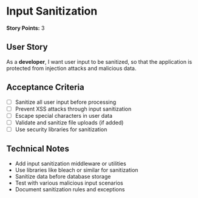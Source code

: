 # Input Sanitization

**Story Points:** 3

## User Story
As a **developer**, I want user input to be sanitized, so that the application is protected from injection attacks and malicious data.

## Acceptance Criteria
- [ ] Sanitize all user input before processing
- [ ] Prevent XSS attacks through input sanitization
- [ ] Escape special characters in user data
- [ ] Validate and sanitize file uploads (if added)
- [ ] Use security libraries for sanitization

## Technical Notes
- Add input sanitization middleware or utilities
- Use libraries like bleach or similar for sanitization
- Sanitize data before database storage
- Test with various malicious input scenarios
- Document sanitization rules and exceptions 
